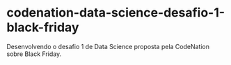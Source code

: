 # codenation-data-science-desafio-1-black-friday
Desenvolvendo o desafio 1 de Data Science proposta pela CodeNation sobre Black Friday.
